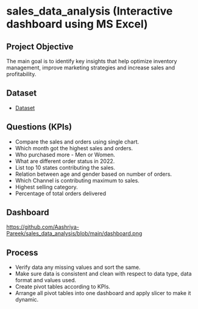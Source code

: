 # sales_data_analysis (Interactive dashboard using MS Excel)
## Project Objective 
The main goal is to identify key insights that help optimize inventory management, improve marketing strategies and increase sales and profitability. 

## Dataset 
- <a href= "https://github.com/Aashriya-Pareek/sales_data_analysis/blob/main/Vrinda%20Store%20Data%20Analysis.csv">Dataset</a>

## Questions (KPIs)
- Compare the sales and orders using single chart.
- Which month got the highest sales and orders.
- Who purchased more - Men or Women.
- What are different order status in 2022.
- List top 10 states contributing the sales.
- Relation between age and gender based on number of orders.
- Which Channel is contributing maximum to sales.
- Highest selling category.
- Percentage of total orders delivered

## Dashboard
https://github.com/Aashriya-Pareek/sales_data_analysis/blob/main/dashboard.png

## Process
- Verify data any missing values and sort the same.
- Make sure data is consistent and clean with respect to data type, data format and values used.
- Create pivot tables according to KPIs.
- Arrange all pivot tables into one dashboard and apply slicer to make it dynamic.
